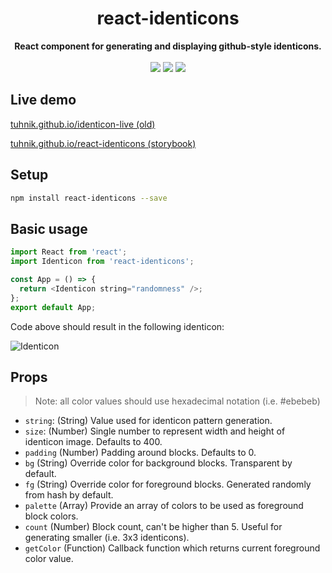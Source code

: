 <h1 align="center">react-identicons</h1>
<div align="center">
  <strong>React component for generating and displaying github-style identicons.</strong>
</div>
</br>
<div align="center">
  <a href="https://www.npmjs.com/package/react-identicons"><img src="https://img.shields.io/bundlephobia/min/react-identicons.svg"/></a>
  <a href="https://www.npmjs.com/package/react-identicons"><img src="https://img.shields.io/npm/v/react-identicons.svg"/></a>
  <a href="https://www.npmjs.com/package/react-identicons"><img src="https://img.shields.io/npm/l/react-identicons.svg"/></a>
</div>

## Live demo

[tuhnik.github.io/identicon-live (old)](https://tuhnik.github.io/identicon-live/)

[tuhnik.github.io/react-identicons (storybook)](https://tuhnik.github.io/react-identicons/)

## Setup

```bash
npm install react-identicons --save
```

## Basic usage

```javascript
import React from 'react';
import Identicon from 'react-identicons';

const App = () => {
  return <Identicon string="randomness" />;
};
export default App;
```

Code above should result in the following identicon:

![Identicon](https://github.com/tuhnik/react-identicons/blob/master/img/identicon.png?raw=true)

## Props

> Note: all color values should use hexadecimal notation (i.e. #ebebeb)

- `string`: (String) Value used for identicon pattern generation.
- `size`: (Number) Single number to represent width and height of identicon image. Defaults to 400.
- `padding` (Number) Padding around blocks. Defaults to 0.
- `bg` (String) Override color for background blocks. Transparent by default.
- `fg` (String) Override color for foreground blocks. Generated randomly from hash by default.
- `palette` (Array) Provide an array of colors to be used as foreground block colors.
- `count` (Number) Block count, can't be higher than 5. Useful for generating smaller (i.e. 3x3 identicons).
- `getColor` (Function) Callback function which returns current foreground color value.
